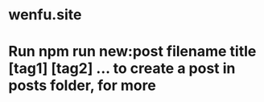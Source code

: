 # wenfu.site

# Run npm run new:post filename title [tag1] [tag2] ... to create a post in posts folder, for more
